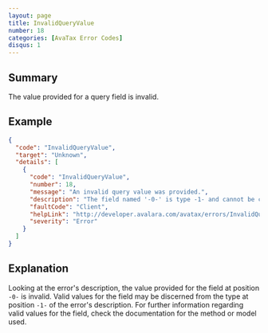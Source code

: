 ```yaml
---
layout: page
title: InvalidQueryValue
number: 18
categories: [AvaTax Error Codes]
disqus: 1
---
```


## Summary

The value provided for a query field is invalid.

## Example

```json
{
  "code": "InvalidQueryValue",
  "target": "Unknown",
  "details": [
    {
      "code": "InvalidQueryValue",
      "number": 18,
      "message": "An invalid query value was provided.",
      "description": "The field named '-0-' is type -1- and cannot be compared to '-2-'",
      "faultCode": "Client",
      "helpLink": "http://developer.avalara.com/avatax/errors/InvalidQueryValue",
      "severity": "Error"
    }
  ]
}
```

## Explanation

Looking at the error's description, the value provided for the field at position `-0-` is invalid. Valid values for the field may be discerned from the type at position `-1-` of the error's description. For further information regarding valid values for the field, check the documentation for the method or model used.
